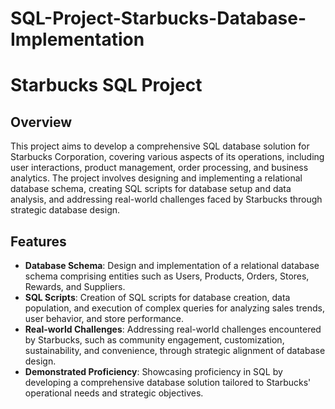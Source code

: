 # SQL-Project-Starbucks-Database-Implementation
# Starbucks SQL Project

## Overview

This project aims to develop a comprehensive SQL database solution for Starbucks Corporation, covering various aspects of its operations, including user interactions, product management, order processing, and business analytics. The project involves designing and implementing a relational database schema, creating SQL scripts for database setup and data analysis, and addressing real-world challenges faced by Starbucks through strategic database design.

## Features

- **Database Schema**: Design and implementation of a relational database schema comprising entities such as Users, Products, Orders, Stores, Rewards, and Suppliers.
- **SQL Scripts**: Creation of SQL scripts for database creation, data population, and execution of complex queries for analyzing sales trends, user behavior, and store performance.
- **Real-world Challenges**: Addressing real-world challenges encountered by Starbucks, such as community engagement, customization, sustainability, and convenience, through strategic alignment of database design.
- **Demonstrated Proficiency**: Showcasing proficiency in SQL by developing a comprehensive database solution tailored to Starbucks' operational needs and strategic objectives.
